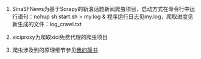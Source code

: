 1. SinaSFNews为基于Scrapy的新浪话题新闻爬虫项目，启动方式在命令行中运行语句：nohup sh start.sh > my.log &
程序运行日志见my.log，爬取进度见新生成的文件：log_crawl.txt

2. xiciproxy为爬取xici免费代理的爬虫项目

3. 爬虫涉及到的原理细节参见[我的简书](https://www.jianshu.com/p/93ef8ad8cd0f)
